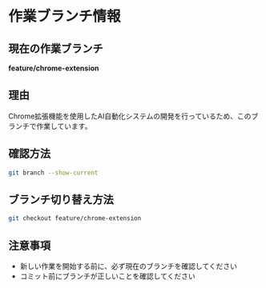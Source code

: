 # 作業ブランチ情報

## 現在の作業ブランチ
**feature/chrome-extension**

## 理由
Chrome拡張機能を使用したAI自動化システムの開発を行っているため、このブランチで作業しています。

## 確認方法
```bash
git branch --show-current
```

## ブランチ切り替え方法
```bash
git checkout feature/chrome-extension
```

## 注意事項
- 新しい作業を開始する前に、必ず現在のブランチを確認してください
- コミット前にブランチが正しいことを確認してください